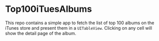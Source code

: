 # Top100iTuesAlbums
This repo contains a simple app to fetch the list of top 100 albums on the iTunes store and present them in a `UITableView`. Clicking on any cell will show the detail page of the album.
